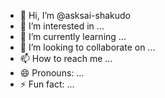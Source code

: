 - 👋 Hi, I’m @asksai-shakudo
- 👀 I’m interested in ...
- 🌱 I’m currently learning ...
- 💞️ I’m looking to collaborate on ...
- 📫 How to reach me ...
- 😄 Pronouns: ...
- ⚡ Fun fact: ...

<!---
asksai-shakudo/asksai-shakudo is a ✨ special ✨ repository because its `README.md` (this file) appears on your GitHub profile.
You can click the Preview link to take a look at your changes.
--->
